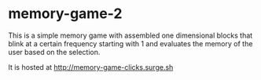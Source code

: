 # memory-game-2

This is a simple memory game with assembled one dimensional blocks that blink at a certain frequency starting with 1 and evaluates the memory of the user based on the selection.


It is hosted at http://memory-game-clicks.surge.sh
